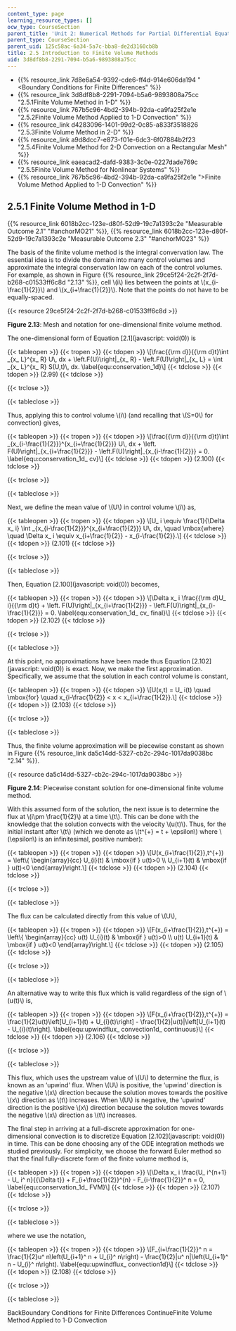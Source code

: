 ```yaml
---
content_type: page
learning_resource_types: []
ocw_type: CourseSection
parent_title: 'Unit 2: Numerical Methods for Partial Differential Equations'
parent_type: CourseSection
parent_uid: 125c58ac-6a34-5a7c-bba8-de2d3160cb8b
title: 2.5 Introduction to Finite Volume Methods
uid: 3d8df8b8-2291-7094-b5a6-9893808a75cc
---
```


*   {{% resource_link 7d8e6a54-9392-cde6-ff4d-914e606da194 "\<Boundary Conditions for Finite Differences" %}}
*   {{% resource_link 3d8df8b8-2291-7094-b5a6-9893808a75cc "2.5.1Finite Volume Method in 1-D" %}}
*   {{% resource_link 767b5c96-4bd2-394b-92da-ca9fa25f2e1e "2.5.2Finite Volume Method Applied to 1-D Convection" %}}
*   {{% resource_link d4283096-1401-99d2-0c85-a833f3518826 "2.5.3Finite Volume Method in 2-D" %}}
*   {{% resource_link a9d8dcc7-e873-f01e-6dc3-6f07884b2f23 "2.5.4Finite Volume Method for 2-D Convection on a Rectangular Mesh" %}}
*   {{% resource_link eaeacad2-dafd-9383-3c0e-0227dade769c "2.5.5Finite Volume Method for Nonlinear Systems" %}}
*   {{% resource_link 767b5c96-4bd2-394b-92da-ca9fa25f2e1e "\>Finite Volume Method Applied to 1-D Convection" %}}

2.5.1 Finite Volume Method in 1-D
---------------------------------

{{% resource_link 6018b2cc-123e-d80f-52d9-19c7a1393c2e "Measurable Outcome 2.1" "#anchorMO21" %}}, {{% resource_link 6018b2cc-123e-d80f-52d9-19c7a1393c2e "Measurable Outcome 2.3" "#anchorMO23" %}}

The basis of the finite volume method is the integral convervation law. The essential idea is to divide the domain into many control volumes and approximate the integral conservation law on each of the control volumes. For example, as shown in Figure {{% resource_link 29ce5f24-2c2f-2f7d-b268-c01533ff6c8d "2.13" %}}, cell \\(i\\) lies between the points at \\(x\_{i-\\frac{1}{2}}\\) and \\(x\_{i+\\frac{1}{2}}\\). Note that the points do not have to be equally-spaced.

{{< resource 29ce5f24-2c2f-2f7d-b268-c01533ff6c8d >}}

**Figure 2.13**: Mesh and notation for one-dimensional finite volume method.

The one-dimensional form of Equation [2.1](javascript: void(0)) is

{{< tableopen >}}
{{< tropen >}}
{{< tdopen >}}
\\\[\\frac{{\\rm d}}{{\\rm d}t}\\int \_{x\_ L}^{x\_ R} U\\, dx + \\left.F(U)\\right|\_{x\_ R} - \\left.F(U)\\right|\_{x\_ L} = \\int \_{x\_ L}^{x\_ R} S(U,t)\\, dx. \\label{equ:conservation\_1d}\\\]
{{< tdclose >}}
{{< tdopen >}}
(2.99)
{{< tdclose >}}

{{< trclose >}}

{{< tableclose >}}

Thus, applying this to control volume \\(i\\) (and recalling that \\(S=0\\) for convection) gives,

{{< tableopen >}}
{{< tropen >}}
{{< tdopen >}}
\\\[\\frac{{\\rm d}}{{\\rm d}t}\\int \_{x\_{i-\\frac{1}{2}}}^{x\_{i+\\frac{1}{2}}} U\\, dx + \\left. F(U)\\right|\_{x\_{i+\\frac{1}{2}}} - \\left.F(U)\\right|\_{x\_{i-\\frac{1}{2}}} = 0. \\label{equ:conservation\_1d\_ cv}\\\]
{{< tdclose >}}
{{< tdopen >}}
(2.100)
{{< tdclose >}}

{{< trclose >}}

{{< tableclose >}}

Next, we define the mean value of \\(U\\) in control volume \\(i\\) as,

{{< tableopen >}}
{{< tropen >}}
{{< tdopen >}}
\\\[U\_ i \\equiv \\frac{1}{\\Delta x\_ i} \\int \_{x\_{i-\\frac{1}{2}}}^{x\_{i+\\frac{1}{2}}} U\\, dx, \\quad \\mbox{where} \\quad \\Delta x\_ i \\equiv x\_{i+\\frac{1}{2}} - x\_{i-\\frac{1}{2}}.\\\]
{{< tdclose >}}
{{< tdopen >}}
(2.101)
{{< tdclose >}}

{{< trclose >}}

{{< tableclose >}}

Then, Equation [2.100](javascript: void(0)) becomes,

{{< tableopen >}}
{{< tropen >}}
{{< tdopen >}}
\\\[\\Delta x\_ i \\frac{{\\rm d}U\_ i}{{\\rm d}t} + \\left. F(U)\\right|\_{x\_{i+\\frac{1}{2}}} - \\left.F(U)\\right|\_{x\_{i-\\frac{1}{2}}} = 0. \\label{equ:conservation\_1d\_ cv\_ final}\\\]
{{< tdclose >}}
{{< tdopen >}}
(2.102)
{{< tdclose >}}

{{< trclose >}}

{{< tableclose >}}

At this point, no approximations have been made thus Equation [2.102](javascript: void(0)) is exact. Now, we make the first approximation. Specifically, we assume that the solution in each control volume is constant,

{{< tableopen >}}
{{< tropen >}}
{{< tdopen >}}
\\\[U(x,t) = U\_ i(t) \\quad \\mbox{for} \\quad x\_{i-\\frac{1}{2}} \< x \< x\_{i+\\frac{1}{2}}.\\\]
{{< tdclose >}}
{{< tdopen >}}
(2.103)
{{< tdclose >}}

{{< trclose >}}

{{< tableclose >}}

Thus, the finite volume approximation will be piecewise constant as shown in Figure {{% resource_link da5c14dd-5327-cb2c-294c-1017da9038bc "2.14" %}}.

{{< resource da5c14dd-5327-cb2c-294c-1017da9038bc >}}

**Figure 2.14**: Piecewise constant solution for one-dimensional finite volume method.

With this assumed form of the solution, the next issue is to determine the flux at \\(i\\pm \\frac{1}{2}\\) at a time \\(t\\). This can be done with the knowledge that the solution convects with the velocity \\(u(t)\\). Thus, for the initial instant after \\(t\\) (which we denote as \\(t^{+} = t + \\epsilon\\) where \\(\\epsilon\\) is an infinitesimal, positive number):

{{< tableopen >}}
{{< tropen >}}
{{< tdopen >}}
\\\[U(x\_{i+\\frac{1}{2}},t^{+}) = \\left\\{ \\begin{array}{cc} U\_{i}(t) & \\mbox{if } u(t)>0 \\\\ U\_{i+1}(t) & \\mbox{if } u(t)\<0 \\end{array}\\right.\\\]
{{< tdclose >}}
{{< tdopen >}}
(2.104)
{{< tdclose >}}

{{< trclose >}}

{{< tableclose >}}

The flux can be calculated directly from this value of \\(U\\),

{{< tableopen >}}
{{< tropen >}}
{{< tdopen >}}
\\\[F(x\_{i+\\frac{1}{2}},t^{+}) = \\left\\{ \\begin{array}{cc} u(t) U\_{i}(t) & \\mbox{if } u(t)>0 \\\\ u(t) U\_{i+1}(t) & \\mbox{if } u(t)\<0 \\end{array}\\right.\\\]
{{< tdclose >}}
{{< tdopen >}}
(2.105)
{{< tdclose >}}

{{< trclose >}}

{{< tableclose >}}

An alternative way to write this flux which is valid regardless of the sign of \\(u(t)\\) is,

{{< tableopen >}}
{{< tropen >}}
{{< tdopen >}}
\\\[F(x\_{i+\\frac{1}{2}},t^{+}) = \\frac{1}{2}u(t)\\left\[U\_{i+1}(t) + U\_{i}(t)\\right\] - \\frac{1}{2}|u(t)|\\left\[U\_{i+1}(t) - U\_{i}(t)\\right\]. \\label{equ:upwindflux\_ convection1d\_ continuous}\\\]
{{< tdclose >}}
{{< tdopen >}}
(2.106)
{{< tdclose >}}

{{< trclose >}}

{{< tableclose >}}

This flux, which uses the upstream value of \\(U\\) to determine the flux, is known as an ‘upwind' flux. When \\(U\\) is positive, the ‘upwind' direction is the negative \\(x\\) direction because the solution moves towards the positive \\(x\\) direction as \\(t\\) increases. When \\(U\\) is negative, the ‘upwind' direction is the positive \\(x\\) direction because the solution moves towards the negative \\(x\\) direction as \\(t\\) increases.

The final step in arriving at a full-discrete approximation for one-dimensional convection is to discretize Equation [2.102](javascript: void(0)) in time. This can be done choosing any of the ODE integration methods we studied previously. For simplicity, we choose the forward Euler method so that the final fully-discrete form of the finite volume method is,

{{< tableopen >}}
{{< tropen >}}
{{< tdopen >}}
\\\[\\Delta x\_ i \\frac{U\_ i^{n+1} - U\_ i^ n}{{\\Delta t}} + F\_{i+\\frac{1}{2}}^{n} - F\_{i-\\frac{1}{2}}^ n = 0, \\label{equ:conservation\_1d\_ FVM}\\\]
{{< tdclose >}}
{{< tdopen >}}
(2.107)
{{< tdclose >}}

{{< trclose >}}

{{< tableclose >}}

where we use the notation,

{{< tableopen >}}
{{< tropen >}}
{{< tdopen >}}
\\\[F\_{i+\\frac{1}{2}}^ n = \\frac{1}{2}u^ n\\left(U\_{i+1}^ n + U\_{i}^ n\\right) - \\frac{1}{2}|u^ n|\\left(U\_{i+1}^ n - U\_{i}^ n\\right). \\label{equ:upwindflux\_ convection1d}\\\]
{{< tdclose >}}
{{< tdopen >}}
(2.108)
{{< tdclose >}}

{{< trclose >}}

{{< tableclose >}}

BackBoundary Conditions for Finite Differences ContinueFinite Volume Method Applied to 1-D Convection